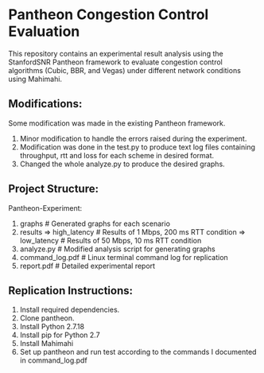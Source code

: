 # Pantheon Congestion Control Evaluation
This repository contains an experimental result analysis using the StanfordSNR Pantheon framework to evaluate congestion control algorithms (Cubic, BBR, and Vegas) under different network conditions using Mahimahi. 

## Modifications:
Some modification was made in the existing Pantheon framework.
1. Minor modification to handle the errors raised during the experiment.
2. Modification was done in the test.py to produce text log files containing throughput, rtt and loss for each scheme in desired format.
3. Changed the whole analyze.py to produce the desired graphs.

## Project Structure:
Pantheon-Experiment:
1. graphs                   # Generated graphs for each scenario
2. results
   => high_latency          # Results of 1 Mbps, 200 ms RTT condition
   => low_latency           # Results of 50 Mbps, 10 ms RTT condition
3. analyze.py               # Modified analysis script for generating graphs
4. command_log.pdf          # Linux terminal command log for replication
5. report.pdf               # Detailed experimental report

## Replication Instructions:
1. Install required dependencies.
2. Clone pantheon.
3. Install Python 2.7.18
4. Install pip for Python 2.7
5. Install Mahimahi
6. Set up pantheon and run test according to the commands I documented in command_log.pdf
